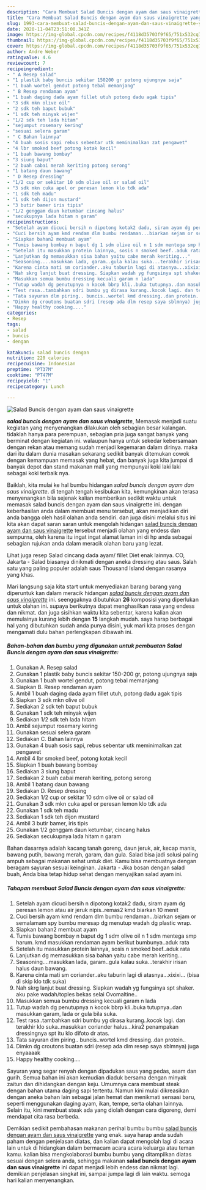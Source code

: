 ```yaml
---
description: "Cara Membuat Salad Buncis dengan ayam dan saus vinaigrette yang mudah"
title: "Cara Membuat Salad Buncis dengan ayam dan saus vinaigrette yang mudah"
slug: 1993-cara-membuat-salad-buncis-dengan-ayam-dan-saus-vinaigrette-yang-mudah
date: 2020-11-04T23:51:00.341Z
image: https://img-global.cpcdn.com/recipes/f4118d35703f9f65/751x532cq70/salad-buncis-dengan-ayam-dan-saus-vinaigrette-foto-resep-utama.jpg
thumbnail: https://img-global.cpcdn.com/recipes/f4118d35703f9f65/751x532cq70/salad-buncis-dengan-ayam-dan-saus-vinaigrette-foto-resep-utama.jpg
cover: https://img-global.cpcdn.com/recipes/f4118d35703f9f65/751x532cq70/salad-buncis-dengan-ayam-dan-saus-vinaigrette-foto-resep-utama.jpg
author: Andre Weber
ratingvalue: 4.6
reviewcount: 7
recipeingredient:
- " A Resep salad"
- "1 plastik baby buncis sekitar 150200 gr potong ujungnya saja"
- "1 buah wortel gendut potong tebal memanjang"
- " B Resep rendaman ayam"
- "1 buah daging dada ayam fillet utuh potong dadu agak tipis"
- "3 sdk mkn olive oil"
- "2 sdk teh baput bubuk"
- "1 sdk teh minyak wijen"
- "1/2 sdk teh lada hitam"
- "sejumput rosemary kering"
- "sesuai selera garam"
- " C Bahan lainnya"
- "4 buah sosis sapi rebus sebentar utk meminimalkan zat pengawet"
- "4 lbr smoked beef potong kotak kecil"
- "1 buah bawang bombay"
- "3 siung baput"
- "2 buah cabai merah keriting potong serong"
- "1 batang daun bawang"
- " D Resep dressing"
- "1/2 cup or sekitar 10 sdm olive oil or salad oil"
- "3 sdk mkn cuka apel or peresan lemon klo tdk ada"
- "1 sdk teh madu"
- "1 sdk teh dijon mustard"
- "3 butir bamer iris tipis"
- "1/2 genggam daun ketumbar cincang halus"
- "secukupnya lada hitam n garam"
recipeinstructions:
- "Setelah ayam dicuci bersih n dipotong kotak2 dadu, siram ayam dg peresan lemon atau air jeruk nipis..remas2 kmd biarkan 10 menit"
- "Cuci bersih ayam kmd rendam dlm bumbu rendaman...biarkan sejam or semalamam spy bumbu meresap dg menutup wadah dg plastic wrap."
- "Siapkan bahan2 membuat ayam"
- "Tumis bawang bombay n baput dg 1 sdm olive oil n 1 sdm mentega smp harum. kmd masukkan rendaman ayam berikut bumbunya..aduk rata"
- "Setelah itu masukkan protein lainnya, sosis n smoked beef..aduk rata"
- "Lanjutkan dg memasukkan sisa bahan yaitu cabe merah keriting..."
- "Seasoning....masukkan lada, garam..gula kalau suka...terakhir irisan halus daun bawang."
- "Karena cinta mati sm coriander..aku taburin lagi di atasnya...xixixi... (bisa di skip klo tdk suka)"
- "Nah skrg lanjut buat dressing. Siapkan wadah yg fungsinya spt shaker. aku pake wadah/toples bekas selai Ovomaltine.."
- "Masukkan semua bumbu dressing kecuali garam n lada"
- "Tutup wadah dg penutupnya n kocok bbrp kli..buka tutupnya..dan masukkan garam, lada or gula bila suka."
- "Test rasa..tambahkan sdri bumbu yg dirasa kurang..kocok lagi. dan terakhir klo suka..masukkan coriander halus...kira2 penampakan dressingnya spt itu klo difoto dr atas."
- "Tata sayuran dlm piring.. buncis..wortel kmd dressing..dan protein.."
- "Dimkn dg croutons buatan sdri (resep ada dlm resep saya sblmnya) juga enyaaaak"
- "Happy healthy cooking...."
categories:
- Resep
tags:
- salad
- buncis
- dengan

katakunci: salad buncis dengan 
nutrition: 220 calories
recipecuisine: Indonesian
preptime: "PT37M"
cooktime: "PT47M"
recipeyield: "1"
recipecategory: Lunch

---
```



![Salad Buncis dengan ayam dan saus vinaigrette](https://img-global.cpcdn.com/recipes/f4118d35703f9f65/751x532cq70/salad-buncis-dengan-ayam-dan-saus-vinaigrette-foto-resep-utama.jpg)

<b><i>salad buncis dengan ayam dan saus vinaigrette</i></b>, Memasak menjadi suatu kegiatan yang menyenangkan dilakukan oleh sebagian besar kalangan. tidaklah hanya para perempuan, sebagian pria juga sangat banyak yang berminat dengan kegiatan ini. walaupun hanya untuk sekedar kebersamaan dengan rekan atau memang sudah menjadi kegemaran dalam dirinya. maka dari itu dalam dunia masakan sekarang sedikit banyak ditemukan cowok dengan kemampuan memasak yang hebat, dan banyak juga kita jumpai di banyak depot dan stand makanan mall yang mempunyai koki laki laki sebagai koki terbaik nya.

Baiklah, kita mulai ke hal bumbu hidangan <i>salad buncis dengan ayam dan saus vinaigrette</i>. di tengah tengah kesibukan kita, kemungkinan akan terasa menyenangkan bila sejenak kalian memberikan sedikit waktu untuk memasak salad buncis dengan ayam dan saus vinaigrette ini. dengan keberhasilan anda dalam membuat menu tersebut, akan menjadikan diri anda bangga oleh hasil olahan anda sendiri. dan juga disini melalui situs ini kita akan dapat saran saran untuk mengolah hidangan <u>salad buncis dengan ayam dan saus vinaigrette</u> tersebut menjadi olahan yang endess dan sempurna, oleh karena itu ingat ingat alamat laman ini di hp anda sebagai sebagian rujukan anda dalam meracik olahan baru yang lezat.

Lihat juga resep Salad cincang dada ayam/ fillet Diet enak lainnya. CO, Jakarta - Salad biasanya dinikmati dengan aneka dressing atau saus. Salah satu yang paling populer adalah saus Thousand Island dengan rasanya yang khas.


Mari langsung saja kita start untuk menyediakan barang barang yang diperuntuk kan dalam meracik hidangan <u><i>salad buncis dengan ayam dan saus vinaigrette</i></u> ini. seenggaknya dibutuhkan <b>26</b> komposisi yang diperlukan untuk olahan ini. supaya berikutnya dapat menghasilkan rasa yang endess dan nikmat. dan juga sisihkan waktu kita sebentar, karena kalian akan memulainya kurang lebih dengan <b>15</b> langkah mudah. saya harap berbagai hal yang dibutuhkan sudah anda punya disini, yuk mari kita proses dengan mengamati dulu bahan perlengkapan dibawah ini.

<!--inarticleads1-->

##### Bahan-bahan dan bumbu yang digunakan untuk pembuatan Salad Buncis dengan ayam dan saus vinaigrette:

1. Gunakan  A. Resep salad
1. Gunakan 1 plastik baby buncis sekitar 150-200 gr, potong ujungnya saja
1. Gunakan 1 buah wortel gendut, potong tebal memanjang
1. Siapkan  B. Resep rendaman ayam
1. Ambil 1 buah daging dada ayam fillet utuh, potong dadu agak tipis
1. Siapkan 3 sdk mkn olive oil
1. Sediakan 2 sdk teh baput bubuk
1. Gunakan 1 sdk teh minyak wijen
1. Sediakan 1/2 sdk teh lada hitam
1. Ambil sejumput rosemary kering
1. Gunakan sesuai selera garam
1. Sediakan  C. Bahan lainnya
1. Gunakan 4 buah sosis sapi, rebus sebentar utk meminimalkan zat pengawet
1. Ambil 4 lbr smoked beef, potong kotak kecil
1. Siapkan 1 buah bawang bombay
1. Sediakan 3 siung baput
1. Sediakan 2 buah cabai merah keriting, potong serong
1. Ambil 1 batang daun bawang
1. Sediakan  D. Resep dressing
1. Sediakan 1/2 cup or sekitar 10 sdm olive oil or salad oil
1. Gunakan 3 sdk mkn cuka apel or peresan lemon klo tdk ada
1. Gunakan 1 sdk teh madu
1. Sediakan 1 sdk teh dijon mustard
1. Ambil 3 butir bamer, iris tipis
1. Gunakan 1/2 genggam daun ketumbar, cincang halus
1. Sediakan secukupnya lada hitam n garam


Bahan dasarnya adalah kacang tanah goreng, daun jeruk, air, kecap manis, bawang putih, bawang merah, garam, dan gula. Salad bisa jadi solusi paling ampuh sebagai makanan sehat untuk diet. Kamu bisa membuatnya dengan beragam sayuran sesuai keinginan. Jakarta - Jika bosan dengan salad buah, Anda bisa tetap hidup sehat dengan menyajikan salad ayam ini. 

<!--inarticleads2-->

##### Tahapan membuat Salad Buncis dengan ayam dan saus vinaigrette:

1. Setelah ayam dicuci bersih n dipotong kotak2 dadu, siram ayam dg peresan lemon atau air jeruk nipis..remas2 kmd biarkan 10 menit
1. Cuci bersih ayam kmd rendam dlm bumbu rendaman...biarkan sejam or semalamam spy bumbu meresap dg menutup wadah dg plastic wrap.
1. Siapkan bahan2 membuat ayam
1. Tumis bawang bombay n baput dg 1 sdm olive oil n 1 sdm mentega smp harum. kmd masukkan rendaman ayam berikut bumbunya..aduk rata
1. Setelah itu masukkan protein lainnya, sosis n smoked beef..aduk rata
1. Lanjutkan dg memasukkan sisa bahan yaitu cabe merah keriting...
1. Seasoning....masukkan lada, garam..gula kalau suka...terakhir irisan halus daun bawang.
1. Karena cinta mati sm coriander..aku taburin lagi di atasnya...xixixi... (bisa di skip klo tdk suka)
1. Nah skrg lanjut buat dressing. Siapkan wadah yg fungsinya spt shaker. aku pake wadah/toples bekas selai Ovomaltine..
1. Masukkan semua bumbu dressing kecuali garam n lada
1. Tutup wadah dg penutupnya n kocok bbrp kli..buka tutupnya..dan masukkan garam, lada or gula bila suka.
1. Test rasa..tambahkan sdri bumbu yg dirasa kurang..kocok lagi. dan terakhir klo suka..masukkan coriander halus...kira2 penampakan dressingnya spt itu klo difoto dr atas.
1. Tata sayuran dlm piring.. buncis..wortel kmd dressing..dan protein..
1. Dimkn dg croutons buatan sdri (resep ada dlm resep saya sblmnya) juga enyaaaak
1. Happy healthy cooking....


Sayuran yang segar renyah dengan dipadukan saus yang pedas, asam dan gurih. Semua bahan ini akan kemudian diaduk bersama dengan minyak zaitun dan dihidangkan dengan keju. Umumnya cara membuat steak dengan bahan utama daging sapi tertentu. Namun kini mulai dikreasikan dengan aneka bahan lain sebagai jalan hemat dan menikmati sensasi baru, seperti menggunakan daging ayam, ikan, tempe, serta olahan lainnya. Selain itu, kini membuat steak ada yang diolah dengan cara digoreng, demi mendapat cita rasa berbeda. 

Demikian sedikit pembahasan makanan perihal bumbu bumbu <u>salad buncis dengan ayam dan saus vinaigrette</u> yang enak. saya harap anda sudah paham dengan penjelasan diatas, dan kalian dapat mengolah lagi di acara lain untuk di hidangkan dalam bermacam acara acara keluarga atau teman kamu. kalian bisa mengkolaborasi bumbu bumbu yang ditampilkan diatas sesuai dengan selera anda, sehingga makanan <b>salad buncis dengan ayam dan saus vinaigrette</b> ini dapat menjadi lebih endess dan nikmat lagi. demikian penjelasan singkat ini, sampai jumpa lagi di lain waktu. semoga hari kalian menyenangkan.
